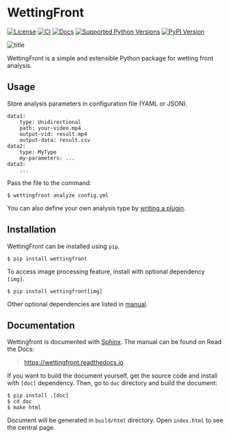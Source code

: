 # WettingFront

[![License](https://img.shields.io/github/license/JSS95/wettingfront)](https://github.com/JSS95/wettingfront/blob/master/LICENSE)
[![CI](https://github.com/JSS95/wettingfront/actions/workflows/ci.yml/badge.svg)](https://github.com/JSS95/wettingfront/actions/workflows/ci.yml)
[![Docs](https://readthedocs.org/projects/wettingfront/badge/?version=latest)](https://wettingfront.readthedocs.io/en/latest/?badge=latest)
[![Supported Python Versions](https://img.shields.io/pypi/pyversions/wettingfront.svg)](https://pypi.python.org/pypi/wettingfront/)
[![PyPI Version](https://img.shields.io/pypi/v/wettingfront.svg)](https://pypi.python.org/pypi/wettingfront/)

![title](https://wettingfront.readthedocs.io/en/latest/_images/index-1.png)

WettingFront is a simple and extensible Python package for wetting front analysis.

## Usage

Store analysis parameters in configuration file (YAML or JSON).

```
data1:
    type: Unidirectional
    path: your-video.mp4
    output-vid: result.mp4
    output-data: result.csv
data2:
    type: MyType
    my-parameters: ...
data3:
    ...
```

Pass the file to the command:

```
$ wettingfront analyze config.yml
```

You can also define your own analysis type by [writing a plugin](https://wettingfront.readthedocs.io/en/latest/plugin.html).

## Installation

WettingFront can be installed using `pip`.

```
$ pip install wettingfront
```

To access image processing feature, install with optional dependency `[img]`.

```
$ pip install wettingfront[img]
```

Other optional dependencies are listed in [manual](https://wettingfront.readthedocs.io/en/latest/intro.html#installation).

## Documentation

Wettingfront is documented with [Sphinx](https://pypi.org/project/Sphinx/).
The manual can be found on Read the Docs:

> https://wettingfront.readthedocs.io

If you want to build the document yourself, get the source code and install with `[doc]` dependency.
Then, go to `doc` directory and build the document:

```
$ pip install .[doc]
$ cd doc
$ make html
```

Document will be generated in `build/html` directory. Open `index.html` to see the central page.
